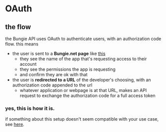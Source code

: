 # OAuth

## the flow

the Bungie API uses OAuth to authenticate users, with an authorization code flow. this means
- the user is sent to a **Bungie.net page** like [this](/assets/images/authorize.png)
  - they see the name of the app that's requesting access to their account
  - they see the permissions the app is requesting
  - and confirm they are ok with that
- the user is **redirected to a URL** of the developer's choosing, with an authorization code appended to the url
  - whatever application or webpage is at that URL, makes an API request to exchange the authorization code for a full access token

### yes, this is how it is.

if something about this setup doesn't seem compatible with your use case, see [here](yes).

